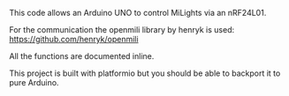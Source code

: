 This code allows an Arduino UNO to control MiLights via an nRF24L01.

For the communication the openmili library by henryk is used: https://github.com/henryk/openmili

All the functions are documented inline.

This project is built with platformio but you should be able to backport it to pure Arduino.